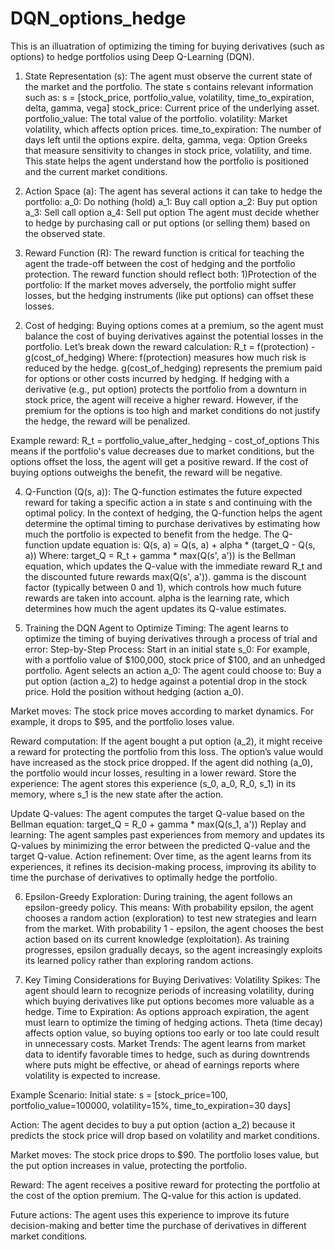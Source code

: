 # DQN_options_hedge


This is an illuatration of optimizing the timing for buying derivatives (such as options) to hedge portfolios using Deep Q-Learning (DQN).


1. State Representation (s):
The agent must observe the current state of the market and the portfolio. The state s contains relevant information such as:
s = [stock_price, portfolio_value, volatility, time_to_expiration, delta, gamma, vega]
stock_price: Current price of the underlying asset.
portfolio_value: The total value of the portfolio.
volatility: Market volatility, which affects option prices.
time_to_expiration: The number of days left until the options expire.
delta, gamma, vega: Option Greeks that measure sensitivity to changes in stock price, volatility, and time.
This state helps the agent understand how the portfolio is positioned and the current market conditions.

2. Action Space (a):
The agent has several actions it can take to hedge the portfolio:
a_0: Do nothing (hold)
a_1: Buy call option
a_2: Buy put option
a_3: Sell call option
a_4: Sell put option
The agent must decide whether to hedge by purchasing call or put options (or selling them) based on the observed state.

3. Reward Function (R):
The reward function is critical for teaching the agent the trade-off between the cost of hedging and the portfolio protection. The reward function should reflect both:
1)Protection of the portfolio: If the market moves adversely, the portfolio might suffer losses, but the hedging instruments (like put options) can offset these losses.
2) Cost of hedging: Buying options comes at a premium, so the agent must balance the cost of buying derivatives against the potential losses in the portfolio.
Let’s break down the reward calculation:
R_t = f(protection) - g(cost_of_hedging)
Where:
f(protection) measures how much risk is reduced by the hedge.
g(cost_of_hedging) represents the premium paid for options or other costs incurred by hedging.
If hedging with a derivative (e.g., put option) protects the portfolio from a downturn in stock price, the agent will receive a higher reward. However, if the premium for the options is too high and market conditions do not justify the hedge, the reward will be penalized.

Example reward:
R_t = portfolio_value_after_hedging - cost_of_options
This means if the portfolio's value decreases due to market conditions, but the options offset the loss, the agent will get a positive reward. If the cost of buying options outweighs the benefit, the reward will be negative.

4. Q-Function (Q(s, a)):
The Q-function estimates the future expected reward for taking a specific action a in state s and continuing with the optimal policy.
In the context of hedging, the Q-function helps the agent determine the optimal timing to purchase derivatives by estimating how much the portfolio is expected to benefit from the hedge.
The Q-function update equation is:
Q(s, a) = Q(s, a) + alpha * (target_Q - Q(s, a))
Where:
target_Q = R_t + gamma * max(Q(s', a')) is the Bellman equation, which updates the Q-value with the immediate reward R_t and the discounted future rewards max(Q(s', a')).
gamma is the discount factor (typically between 0 and 1), which controls how much future rewards are taken into account.
alpha is the learning rate, which determines how much the agent updates its Q-value estimates.

5. Training the DQN Agent to Optimize Timing:
The agent learns to optimize the timing of buying derivatives through a process of trial and error:
Step-by-Step Process:
Start in an initial state s_0: For example, with a portfolio value of $100,000, stock price of $100, and an unhedged portfolio.
Agent selects an action a_0: The agent could choose to:
Buy a put option (action a_2) to hedge against a potential drop in the stock price.
Hold the position without hedging (action a_0).

Market moves: The stock price moves according to market dynamics. For example, it drops to $95, and the portfolio loses value.

Reward computation: If the agent bought a put option (a_2), it might receive a reward for protecting the portfolio from this loss. The option’s value would have increased as the stock price dropped.
If the agent did nothing (a_0), the portfolio would incur losses, resulting in a lower reward.
Store the experience: The agent stores this experience (s_0, a_0, R_0, s_1) in its memory, where s_1 is the new state after the action.

Update Q-values: The agent computes the target Q-value based on the Bellman equation:
target_Q = R_0 + gamma * max(Q(s_1, a'))
Replay and learning: The agent samples past experiences from memory and updates its Q-values by minimizing the error between the predicted Q-value and the target Q-value.
Action refinement: Over time, as the agent learns from its experiences, it refines its decision-making process, improving its ability to time the purchase of derivatives to optimally hedge the portfolio.

6. Epsilon-Greedy Exploration:
During training, the agent follows an epsilon-greedy policy. This means:
With probability epsilon, the agent chooses a random action (exploration) to test new strategies and learn from the market.
With probability 1 - epsilon, the agent chooses the best action based on its current knowledge (exploitation).
As training progresses, epsilon gradually decays, so the agent increasingly exploits its learned policy rather than exploring random actions.

7. Key Timing Considerations for Buying Derivatives:
Volatility Spikes: The agent should learn to recognize periods of increasing volatility, during which buying derivatives like put options becomes more valuable as a hedge.
Time to Expiration: As options approach expiration, the agent must learn to optimize the timing of hedging actions. Theta (time decay) affects option value, so buying options too early or too late could result in unnecessary costs.
Market Trends: The agent learns from market data to identify favorable times to hedge, such as during downtrends where puts might be effective, or ahead of earnings reports where volatility is expected to increase.


Example Scenario:
Initial state:
s = [stock_price=100, portfolio_value=100000, volatility=15%, time_to_expiration=30 days]

Action:
The agent decides to buy a put option (action a_2) because it predicts the stock price will drop based on volatility and market conditions.

Market moves:
The stock price drops to $90. The portfolio loses value, but the put option increases in value, protecting the portfolio.

Reward:
The agent receives a positive reward for protecting the portfolio at the cost of the option premium. The Q-value for this action is updated.

Future actions:
The agent uses this experience to improve its future decision-making and better time the purchase of derivatives in different market conditions.

